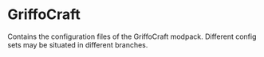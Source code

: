 # GriffoCraft
Contains the configuration files of the GriffoCraft modpack. Different config sets may be situated in different branches.
